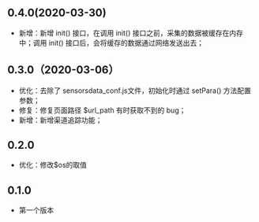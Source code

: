 ## 0.4.0(2020-03-30)
* 新增：新增 init() 接口，在调用 init() 接口之前，采集的数据被缓存在内存中；调用 init() 接口后，会将缓存的数据通过网络发送出去；

## 0.3.0（2020-03-06）
* 优化：​去除了 sensorsdata_conf.js文件，初始化时通过 setPara() 方法配置参数；
* 修复：修复页面路径 $url_path 有时获取不到的 bug；
* 新增：新增渠道追踪功能；

## 0.2.0
* 优化：修改$os的取值

## 0.1.0
* 第一个版本